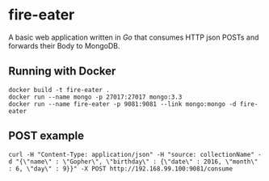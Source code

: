 # fire-eater
A basic web application written in *Go* that consumes HTTP json POSTs and forwards their Body to MongoDB.

## Running with Docker
```
docker build -t fire-eater .
docker run --name mongo -p 27017:27017 mongo:3.3
docker run --name fire-eater -p 9081:9081 --link mongo:mongo -d fire-eater
```

## POST example
```
curl -H "Content-Type: application/json" -H "source: collectionName" -d "{\"name\" : \"Gopher\", \"birthday\" : {\"date\" : 2016, \"month\" : 6, \"day\" : 9}}" -X POST http://192.168.99.100:9081/consume
```